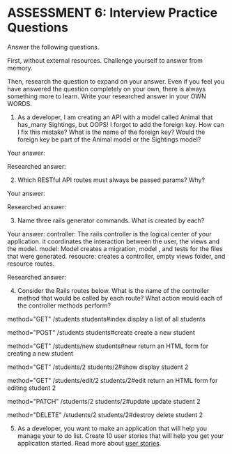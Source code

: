 # ASSESSMENT 6: Interview Practice Questions
Answer the following questions.

First, without external resources. Challenge yourself to answer from memory.

Then, research the question to expand on your answer. Even if you feel you have answered the question completely on your own, there is always something more to learn. Write your researched answer in your OWN WORDS.

1. As a developer, I am creating an API with a model called Animal that has_many Sightings, but OOPS! I forgot to add the foreign key. How can I fix this mistake? What is the name of the foreign key? Would the foreign key be part of the Animal model or the Sightings model?

  Your answer:

  Researched answer:



2. Which RESTful API routes must always be passed params? Why?

  Your answer:

  Researched answer:



3. Name three rails generator commands. What is created by each?

  Your answer: controller: The rails controller is the logical center of your application. it coordinates the interaction between the user, the views and the model.
  model: Model creates a migration, model , and tests for the files that were generated.
  resoucre: creates a controller, empty views folder, and resource routes.

  Researched answer:



4. Consider the Rails routes below. What is the name of the controller method that would be called by each route? What action would each of the controller methods perform?

method="GET"    /students   students#index  display a list of all students 

method="POST"   /students   students#create  create a new  student    

method="GET"    /students/new students#new  return an HTML form for creating a new student 

method="GET"    /students/2  students/2#show  display student 2

method="GET"    /students/edit/2  students/2#edit return an HTML form for editing student 2

method="PATCH"  /students/2   students/2#update update student 2

method="DELETE" /students/2  students/2#destroy  delete student 2



5. As a developer, you want to make an application that will help you manage your to do list. Create 10 user stories that will help you get your application started. Read more about [user stories](https://www.atlassian.com/agile/project-management/user-stories).

